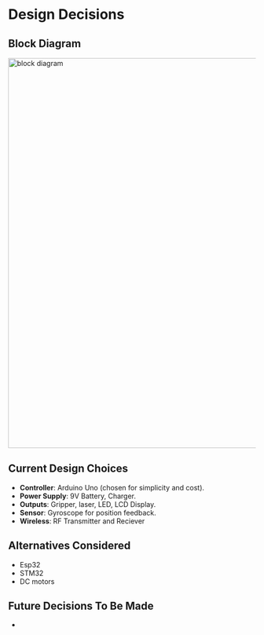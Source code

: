 # Design Decisions

## Block Diagram
<img width="835" height="794" alt="block diagram" src="https://github.com/user-attachments/assets/d2a40835-49a0-48e3-a900-833b4614970d" />


## Current Design Choices
- **Controller**: Arduino Uno (chosen for simplicity and cost).
- **Power Supply**: 9V Battery, Charger.
- **Outputs**: Gripper, laser, LED, LCD Display.
- **Sensor**: Gyroscope for position feedback.
- **Wireless**: RF Transmitter and Reciever

## Alternatives Considered
- Esp32
- STM32
- DC motors

## Future Decisions To Be Made
- 

